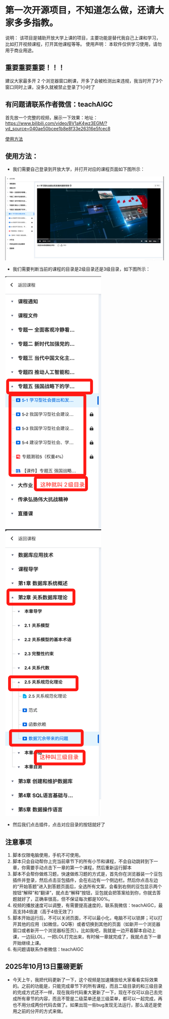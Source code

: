 # 第一次开源项目，不知道怎么做，还请大家多多指教。

说明： 该项目是辅助开放大学上课的项目，主要功能是替代我自己上课和学习，比如打开视频课程，打开其他课程等等。
使用声明： 本软件仅供学习使用，请勿用于商业用途。

## 重要重要重要！！！

建议大家最多开 2 个浏览器窗口刷课，开多了会被检测出来违规，我当时开了3个窗口同时上课，没多久就被禁止登录了1小时了

## 有问题请联系作者微信：teachAIGC

首先放一个完整的视频，展示一下效果：地址：https://www.bilibili.com/video/BV1aK4wz3EGM/?vd_source=040ae50bcee1b8e8f33e26316e5fcec8

[使用方法](https://www.bilibili.com/video/BV1aK4wz3EGM/?vd_source=040ae50bcee1b8e8f33e26316e5fcec8)

## 使用方法：
- 我们需要自己登录到开放大学，并打开对应的课程页面如下图所示：

![课程页面](../1.png)

- 我们需要判断当前的课程的目录是2级目录还是3级目录，如下图所示：

![目录](../2.png)
![目录](../3.png)

- 然后我们点击插件，点击对应目录的按钮就好了

## 注意事项
1. 脚本仅限电脑使用，手机不可使用。
2. 脚本只会自动帮你上完当前章节下的所有小节和课程，不会自动跳转到下一章，你需要手动点击下一章的第一个课程，然后重新运行脚本
3. 脚本不会帮你做练习题，快速做练习题的方式是，首先你在浏览器装一个豆包插件并登录，然后点击豆包插件，会在右边有一个侧边栏。然后你点击左边的“开始答题”进入到答题页面后，全选所有文案，会看到右侧的豆包显示两个按钮“解释”和“翻译”，就点击“解释”按钮，豆包就会把答案给到你，你就去答题就好了，正确率很高，但不保证每次都是100%。
4. 视频的播放速度可以调整，有需要提高速度的，联系我微信：teachAIGC，最高支持4倍速（高于4倍无效了）
5. 脚本开始运行后，不可以关闭页面，不可以最小化，电脑不可以锁屏；可以打开其他的应用（如微信，QQ等）或者切换到其他的页面（如新开一个浏览器窗口或者新开一个浏览器标签页）。比如我吧，我就是一边开着脚本自动上课，一边玩LOL，一把LOL打完出来，有时候一章就完成了，我就点击下一章开始继续上课。
6. 有问题请联系作者微信：teachAIGC


## 2025年10月13日重磅更新

- 今天上午，我把代码更新了一下，这个视频是加速播放给大家看看实际效果的。之前的功能是，只能完成章节下的所有课程，而且二级目录的和三级目录的完成方式还不一样，现在我将代码重大更新了一下，现在不仅可以自己去完成所有章节的内容，而且不管是二级菜单还是三级菜单，都可以一起完成，再也不用分成两份代码去做了。如果出现一些bug发现无法运行，那么请还是使用之前的分开的方式来做。
